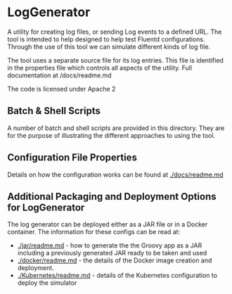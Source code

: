 # LogGenerator
A utility for creating log files, or sending Log events to a defined URL. The tool is intended to help designed to help test Fluentd configurations. Through the use of this tool we can simulate different kinds of log file.



The tool uses a separate source file for its log entries. This file is identified in the properties file which controls all aspects of the utility. Full documentation at /docs/readme.md


The code is licensed under Apache 2 

## Batch & Shell Scripts

A number of batch and shell scripts are provided in this directory. They are for the purpose of illustrating the different approaches to using the tool.



## Configuration File Properties

Details on how the configuration works can be found at [./docs/readme.md](https://github.com/mp3monster/LogGenerator/tree/master/docs)



## Additional Packaging and Deployment Options for LogGenerator

The log generator can be deployed either as a JAR file or in a Docker container. The information for these configs can be read at:

- [./jar/readme.md](https://github.com/mp3monster/LogGenerator/tree/master/jar) - how to generate the the Groovy app as a JAR including a previously generated JAR ready to be taken and used
- [./docker/readme.md](https://github.com/mp3monster/LogGenerator/tree/master/docker) - the details of the Docker image creation and deployment.
- [./Kubernetes/readme.md](https://github.com/mp3monster/LogGenerator/tree/master/Kubernetes) - details of the Kubernetes configuration to deploy the simulator

